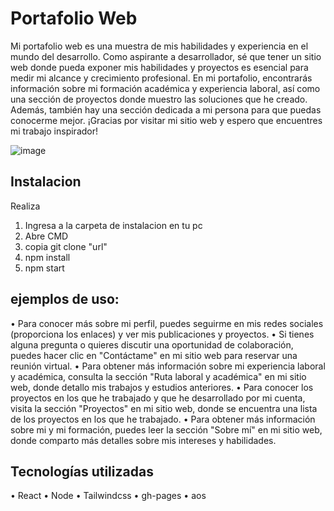 # Portafolio Web

Mi portafolio web es una muestra de mis habilidades y experiencia en el mundo del desarrollo. Como aspirante a desarrollador, sé que tener un sitio web donde pueda exponer mis habilidades y proyectos es esencial para medir mi alcance y crecimiento profesional. En mi portafolio, encontrarás información sobre mi formación académica y experiencia laboral, así como una sección de proyectos donde muestro las soluciones que he creado. Además, también hay una sección dedicada a mi persona para que puedas conocerme mejor. ¡Gracias por visitar mi sitio web y espero que encuentres mi trabajo inspirador!

![image](https://user-images.githubusercontent.com/54044345/234734708-ae44b77e-45c4-48c4-acc8-62026edea0b9.png)


## Instalacion

Realiza
1. Ingresa a la carpeta de instalacion en tu pc
2. Abre CMD
3. copia git clone "url"
4. npm install
5. npm start

## ejemplos de uso:

• Para conocer más sobre mi perfil, puedes seguirme en mis redes sociales (proporciona los enlaces) y ver mis publicaciones y proyectos.
• Si tienes alguna pregunta o quieres discutir una oportunidad de colaboración, puedes hacer clic en "Contáctame" en mi sitio web para reservar una reunión virtual.
• Para obtener más información sobre mi experiencia laboral y académica, consulta la sección "Ruta laboral y académica" en mi sitio web, donde detallo mis trabajos y estudios anteriores.
• Para conocer los proyectos en los que he trabajado y que he desarrollado por mi cuenta, visita la sección "Proyectos" en mi sitio web, donde se encuentra una lista de los proyectos en los que he trabajado.
• Para obtener más información sobre mi y mi formación, puedes leer la sección "Sobre mí" en mi sitio web, donde comparto más detalles sobre mis intereses y habilidades.

## Tecnologías utilizadas 
• React
• Node
• Tailwindcss
• gh-pages 
• aos

